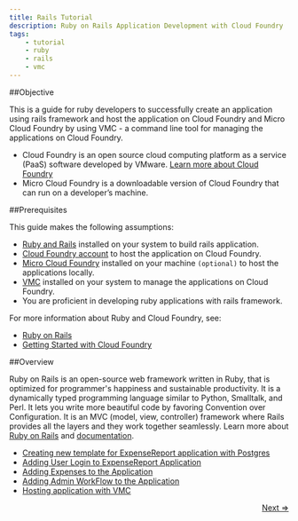 ```yaml
---
title: Rails Tutorial
description: Ruby on Rails Application Development with Cloud Foundry
tags:
    - tutorial
    - ruby
    - rails
    - vmc
---
```


##Objective

This is a guide for ruby developers to successfully create an application using rails framework and host the application on Cloud Foundry and Micro Cloud Foundry by using VMC - a command line tool for managing the applications on Cloud Foundry.

+ Cloud Foundry is an open source cloud computing platform as a service (PaaS) software developed by VMware. [Learn more about Cloud Foundry](http://www.cloudfoundry.com/about)
+ Micro Cloud Foundry is a downloadable version of Cloud Foundry that can run on a developer’s machine.


##Prerequisites

This guide makes the following assumptions:

+ [Ruby and Rails]() installed on your system to build rails application.
+ [Cloud Foundry account](https://my.cloudfoundry.com/signup) to host the application on Cloud Foundry.
+ [Micro Cloud Foundry](/infrastructure/micro/installing-mcf.html) installed on your machine `(optional)` to host the applications locally.
+ [VMC](/tools/vmc/installing-vmc.html) installed on your system to manage the applications on Cloud Foundry.
+ You are proficient in developing ruby applications with rails framework.

For more information about Ruby and Cloud Foundry, see:

+  [Ruby on Rails](http://rubyonrails.org/)
+  [Getting Started with Cloud Foundry](/getting-started.html)

##Overview

Ruby on Rails is an open-source web framework written in Ruby, that is optimized for programmer's happiness and sustainable productivity. It is a dynamically typed programming language similar to Python, Smalltalk, and Perl. It lets you write more beautiful code by favoring Convention over Configuration. It is an MVC (model, view, controller) framework where Rails provides all the layers and they work together seamlessly. Learn more about [Ruby on Rails](http://rubyonrails.org/) and [documentation](http://guides.rubyonrails.org/).

+ [Creating new template for ExpenseReport application with Postgres](/frameworks/ruby/rails-tutorial/rails-new-template-with-postgres.html)
+ [Adding User Login to ExpenseReport Application](/frameworks/ruby/rails-tutorial/rails-user-login.html)
+ [Adding Expenses to the Application](/frameworks/ruby/rails-tutorial/rails-expense-user-flow.html)
+ [Adding Admin WorkFlow to the Application](/frameworks/ruby/rails-tutorial/rails-expense-admin-flow.html)
+ [Hosting application with VMC](/frameworks/ruby/rails-tutorial/rails-hosting-application-with-vmc.html)


<span style="float: right;">[Next =>](/frameworks/ruby/rails-tutorial/rails-new-template-with-postgres.html)</span>
